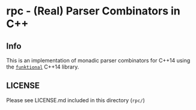 # rpc - (Real) Parser Combinators in C++

## Info

This is an implementation of monadic parser combinators for C++14 using the
[`funktional`](https://github.com/daltonwoodard/funktional) C++14 library.

## LICENSE

Please see LICENSE.md included in this directory (`rpc/`)

